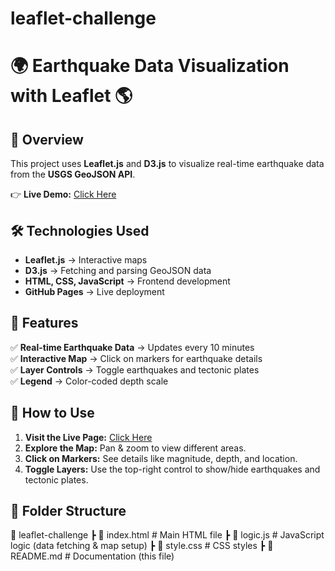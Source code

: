 # leaflet-challenge
# 🌍 Earthquake Data Visualization with Leaflet 🌎

## 🔹 Overview
This project uses **Leaflet.js** and **D3.js** to visualize real-time earthquake data from the **USGS GeoJSON API**.

👉 **Live Demo:** [Click Here](https://DuBra01.github.io/leaflet-challenge/)

## 🛠️ Technologies Used
- **Leaflet.js** → Interactive maps
- **D3.js** → Fetching and parsing GeoJSON data
- **HTML, CSS, JavaScript** → Frontend development
- **GitHub Pages** → Live deployment

## 📌 Features
✅ **Real-time Earthquake Data** → Updates every 10 minutes  
✅ **Interactive Map** → Click on markers for earthquake details  
✅ **Layer Controls** → Toggle earthquakes and tectonic plates  
✅ **Legend** → Color-coded depth scale  

## 📖 How to Use
1. **Visit the Live Page:** [Click Here](https://DuBra01.github.io/leaflet-challenge/)
2. **Explore the Map:** Pan & zoom to view different areas.
3. **Click on Markers:** See details like magnitude, depth, and location.
4. **Toggle Layers:** Use the top-right control to show/hide earthquakes and tectonic plates.

## 📂 Folder Structure
📂 leaflet-challenge
┣ 📜 index.html   # Main HTML file
┣ 📜 logic.js     # JavaScript logic (data fetching & map setup)
┣ 📜 style.css    # CSS styles
┣ 📜 README.md    # Documentation (this file)